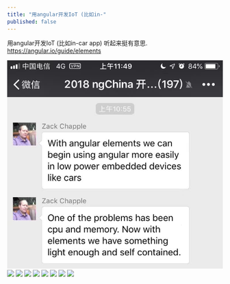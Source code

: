 ```yaml
---
title: "用angular开发IoT (比如in-"
published: false
---
```

用angular开发IoT (比如in-car app) 听起来挺有意思. https://angular.io/guide/elements

![](./1.jpg)
![](./2.jpg)
![](./3.jpg)
![](./4.jpg)
![](./5.jpg)
![](./6.jpg)
![](./7.jpg)
![](./8.jpg)
![](./9.jpg)
